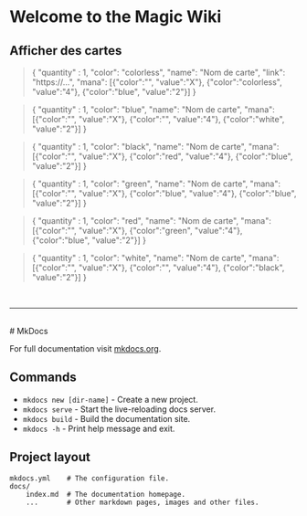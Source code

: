 # Welcome to the Magic Wiki

## Afficher des cartes

> { "quantity" : 1, "color": "colorless", "name": "Nom de carte", "link": "https://...", "mana": [{"color":"", "value":"X"}, {"color":"colorless", "value":"4"}, {"color":"blue", "value":"2"}] }

> { "quantity" : 1, "color": "blue", "name": "Nom de carte", "mana": [{"color":"", "value":"X"}, {"color":"", "value":"4"}, {"color":"white", "value":"2"}] }

> { "quantity" : 1, "color": "black", "name": "Nom de carte", "mana": [{"color":"", "value":"X"}, {"color":"red", "value":"4"}, {"color":"blue", "value":"2"}] }

> { "quantity" : 1, "color": "green", "name": "Nom de carte", "mana": [{"color":"", "value":"X"}, {"color":"blue", "value":"4"}, {"color":"blue", "value":"2"}] }

> { "quantity" : 1, "color": "red", "name": "Nom de carte", "mana": [{"color":"", "value":"X"}, {"color":"green", "value":"4"}, {"color":"blue", "value":"2"}] }

> { "quantity" : 1, "color": "white", "name": "Nom de carte", "mana": [{"color":"", "value":"X"}, {"color":"", "value":"4"}, {"color":"black", "value":"2"}] }

<br/>

--- 

<br/>
# MkDocs

For full documentation visit [mkdocs.org](https://www.mkdocs.org).

## Commands

* `mkdocs new [dir-name]` - Create a new project.
* `mkdocs serve` - Start the live-reloading docs server.
* `mkdocs build` - Build the documentation site.
* `mkdocs -h` - Print help message and exit.

## Project layout

    mkdocs.yml    # The configuration file.
    docs/
        index.md  # The documentation homepage.
        ...       # Other markdown pages, images and other files.
